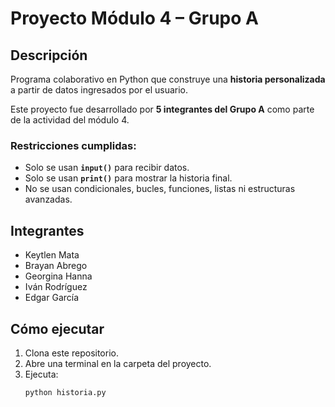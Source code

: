 # Proyecto Módulo 4 – Grupo A

## Descripción
Programa colaborativo en Python que construye una **historia personalizada** a partir de datos ingresados por el usuario.

Este proyecto fue desarrollado por **5 integrantes del Grupo A** como parte de la actividad del módulo 4.

###  Restricciones cumplidas:
- Solo se usan **`input()`** para recibir datos.
- Solo se usan **`print()`** para mostrar la historia final.
- No se usan condicionales, bucles, funciones, listas ni estructuras avanzadas.

##  Integrantes
- Keytlen Mata 
- Brayan Abrego
- Georgina Hanna
- Iván Rodríguez
- Edgar García

## Cómo ejecutar
1. Clona este repositorio.
2. Abre una terminal en la carpeta del proyecto.
3. Ejecuta:
   ```bash
   python historia.py
